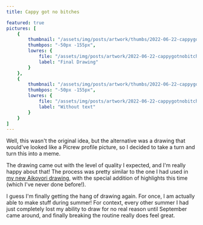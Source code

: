 ```yaml
---
title: Cappy got no bitches

featured: true
pictures: [
	{
		thumbnail: "/assets/img/posts/artwork/thumbs/2022-06-22-cappygotnobitches.jpg",
		thumbpos: "-50px -155px",
		lowres: {
			file: "/assets/img/posts/artwork/2022-06-22-cappygotnobitches.png",
            label: "Final Drawing"
		}
	},
    {
		thumbnail: "/assets/img/posts/artwork/thumbs/2022-06-22-cappygotnobitches_clean.jpg",
		thumbpos: "-50px -155px",
		lowres: {
			file: "/assets/img/posts/artwork/2022-06-22-cappygotnobitches_clean.png",
            label: "Without text"
		}
	}
]
---
```

Well, this wasn't the original idea, but the alternative was a drawing that would've looked like a Picrew profile picture, so I decided to take a turn and turn this into a meme.

The drawing came out with the level of quality I expected, and I'm really happy about that!
The process was pretty similar to the one I had used in [my new Aikoyori drawing](/artwork/2022-05-26-aikocool), with the special addition of highlights this time (which I've never done before!).

I guess I'm finally getting the hang of drawing again.
For once, I am actually able to make stuff during summer!
For context, every other summer I had just completely lost my ability to draw for no real reason until September came around, and finally breaking the routine really does feel great.
